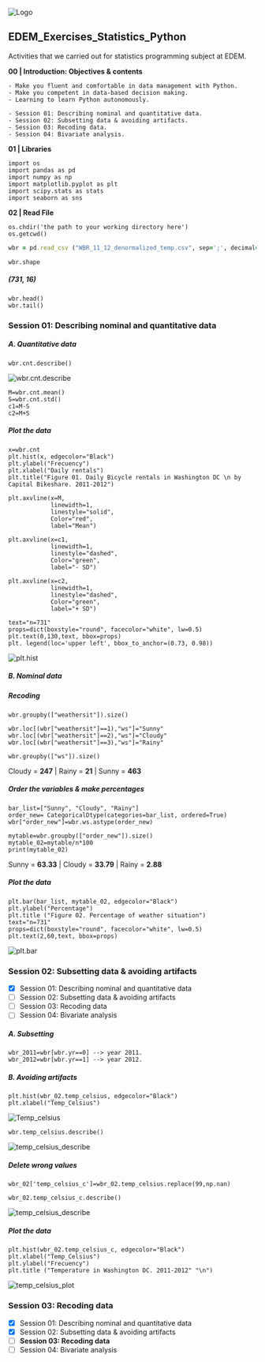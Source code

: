 
![Logo](https://n3m5z7t4.rocketcdn.me/wp-content/plugins/edem-shortcodes/public/img/logo-Edem.png)

## EDEM_Exercises_Statistics_Python
Activities that we carried out for statistics programming subject at EDEM.


**00 | Introduction: Objectives & contents**

```
- Make you fluent and comfortable in data management with Python.
- Make you competent in data-based decision making.
- Learning to learn Python autonomously.
```
```
- Session 01: Describing nominal and quantitative data.
- Session 02: Subsetting data & avoiding artifacts.
- Session 03: Recoding data.
- Session 04: Bivariate analysis.
```

**01 | Libraries**

```
import os
import pandas as pd
import numpy as np
import matplotlib.pyplot as plt  
import scipy.stats as stats   
import seaborn as sns
```

**02 | Read File**

```
os.chdir('the path to your working directory here')
os.getcwd()
```
```ruby
wbr = pd.read_csv ("WBR_11_12_denormalized_temp.csv", sep=';', decimal=',')
```
```
wbr.shape
```
##### (731, 16)

```
wbr.head()
wbr.tail()
```

### Session 01: Describing nominal and quantitative data

##### A. Quantitative data
```
wbr.cnt.describe()
```
![wbr.cnt.describe](https://github.com/jabrio/EDEM_Exercises_Statistics_Python/blob/main/Images/19.png) 

```
M=wbr.cnt.mean()
S=wbr.cnt.std()
c1=M-S
c2=M+S
```

##### Plot the data

```
x=wbr.cnt
plt.hist(x, edgecolor="Black")
plt.ylabel("Frecuency")
plt.xlabel("Daily rentals")
plt.title("Figure 01. Daily Bicycle rentals in Washington DC \n by Capital Bikeshare. 2011-2012")
```

```
plt.axvline(x=M,
            linewidth=1,
            linestyle="solid",
            Color="red",
            label="Mean")

plt.axvline(x=c1,
            linewidth=1,
            linestyle="dashed",
            Color="green",
            label="- SD")

plt.axvline(x=c2,
            linewidth=1,
            linestyle="dashed",
            Color="green",
            label="+ SD")
```

```
text="n=731"
props=dict(boxstyle="round", facecolor="white", lw=0.5)
plt.text(0,130,text, bbox=props)
plt. legend(loc='upper left', bbox_to_anchor=(0.73, 0.98))
```
![plt.hist](https://github.com/jabrio/EDEM_Exercises_Statistics_Python/blob/main/Images/03.png) 

##### B. Nominal data

##### Recoding

```
wbr.groupby(["weathersit"]).size()

wbr.loc[(wbr["weathersit"]==1),"ws"]="Sunny"
wbr.loc[(wbr["weathersit"]==2),"ws"]="Cloudy"
wbr.loc[(wbr["weathersit"]==3),"ws"]="Rainy"

wbr.groupby(["ws"]).size()
```

Cloudy = **247** | Rainy = **21** | Sunny = **463**

##### Order the variables & make percentages

```
bar_list=["Sunny", "Cloudy", "Rainy"]
order_new= CategoricalDtype(categories=bar_list, ordered=True)
wbr["order_new"]=wbr.ws.astype(order_new)

```
```
mytable=wbr.groupby(["order_new"]).size()
mytable_02=mytable/n*100
print(mytable_02)
```
Sunny = **63.33** | Cloudy = **33.79** | Rainy = **2.88**

##### Plot the data

```
plt.bar(bar_list, mytable_02, edgecolor="Black")
plt.ylabel("Percentage")
plt.title ("Figure 02. Percentage of weather situation")
text="n=731"
props=dict(boxstyle="round", facecolor="white", lw=0.5)
plt.text(2,60,text, bbox=props)
```

![plt.bar](https://github.com/jabrio/EDEM_Exercises_Statistics_Python/blob/main/Images/04.png) 

### Session 02: Subsetting data & avoiding artifacts

- [x] Session 01: Describing nominal and quantitative data
- [ ] Session 02: Subsetting data & avoiding artifacts
- [ ] Session 03: Recoding data
- [ ] Session 04: Bivariate analysis

##### A. Subsetting

```
wbr_2011=wbr[wbr.yr==0] --> year 2011.
wbr_2012=wbr[wbr.yr==1] --> year 2012.
```

##### B. Avoiding artifacts

```
plt.hist(wbr_02.temp_celsius, edgecolor="Black")
plt.xlabel("Temp_Celsius")
```
![Temp_celsius](https://github.com/jabrio/EDEM_Exercises_Statistics_Python/blob/main/Images/05.png)

```
wbr.temp_celsius.describe()
```

![temp_celsius_describe](https://github.com/jabrio/EDEM_Exercises_Statistics_Python/blob/main/Images/20.png)

##### Delete wrong values

```
wbr_02['temp_celsius_c']=wbr_02.temp_celsius.replace(99,np.nan)
```
```
wbr_02.temp_celsius_c.describe()
```
![temp_celsius_describe](https://github.com/jabrio/EDEM_Exercises_Statistics_Python/blob/main/Images/21.png)

##### Plot the data

```
plt.hist(wbr_02.temp_celsius_c, edgecolor="Black")
plt.xlabel("Temp_Celsius")
plt.ylabel("Frecuency")
plt.title ("Temperature in Washington DC. 2011-2012" "\n")
```
![temp_celsius_plot](https://github.com/jabrio/EDEM_Exercises_Statistics_Python/blob/main/Images/06.png)

### Session 03: Recoding data

- [x] Session 01: Describing nominal and quantitative data
- [x] Session 02: Subsetting data & avoiding artifacts
- [ ] **Session 03: Recoding data**
- [ ] Session 04: Bivariate analysis
